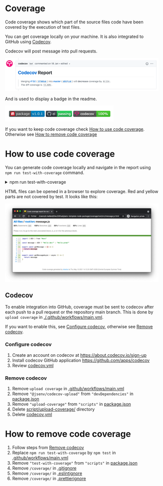 <!--
TODO: show coverage at 50% because 100% miss the red lines
review doc and maybe reword a bit
-->

# Coverage

Code coverage shows which part of the source files code have been covered by the execution of test files.

You can get coverage locally on your machine. It is also integrated to GitHub using [Codecov](https://docs.codecov.io/docs/pull-request-comments).

Codecov will post message into pull requests.

![stuff](./codecov-pr-comment.png)

And is used to display a badge in the readme.

![stuff](./codecov-badge.png)

If you want to keep code coverage check [How to use code coverage](#How-to-use-code-coverage). Otherwise see [How to remove code coverage](#How-to-remove-code-coverage)

# How to use code coverage

You can generate code coverage locally and navigate in the report using `npm run test-with-coverage` command.

<details>
  <summary>npm run test-with-coverage</summary>

Execute tests collecting the associated code coverage. Also generates a log and html coverage report.

![stuff](./test-with-coverage-terminal.png)

</details>

HTML files can be opened in a browser to explore coverage. Red and yellow parts are not covered by test. It looks like this:

![stuff](./codecov-report-html.png)

## Codecov

To enable integration into GitHub, coverage must be sent to codecov after each push to a pull request or the repository main branch. This is done by `upload coverage` in [./.github/workflows/main.yml](../../.github/workflows/main.yml#L51).

If you want to enable this, see [Configure codecov](#Configure-codecov), otherwise see [Remove codecov](#Remove-codecov).

### Configure codecov

1. Create an account on codecov at https://about.codecov.io/sign-up
2. Install codecov GitHub application https://github.com/apps/codecov
3. Review [codecov.yml](../../codecov.yml)

### Remove codecov

1. Remove `upload coverage` in [.github/workflows/main.yml](../../.github/workflows/main.yml#L51)
2. Remove `"@jsenv/codecov-upload"` from `"devDependencies"` in [package.json](../../package.json#L63)
3. Remove `"upload-coverage"` from `"scripts"` in [package.json](../../package.json#L57)
4. Delete [script/upload-coverage/](../../script/upload-coverage/) directory
5. Delete [codecov.yml](../../codecov.yml)

# How to remove code coverage

1. Follow steps from [Remove codecov](#remove-codecov)
2. Replace `npm run test-with-coverage` by `npm test` in [.github/workflows/main.yml](../../.github/workflows/main.yml#L50)
3. Remove `"test-with-coverage"` from `"scripts"` in [package.json](../../package.json#L54)
4. Remove `/coverage/` in [.gitignore](../../.gitignore#L9)
5. Remove `/coverage/` in [.eslintignore](../../.eslintignore#L13)
6. Remove `/coverage/` in [.prettierignore](../../.prettierignore#L8)
